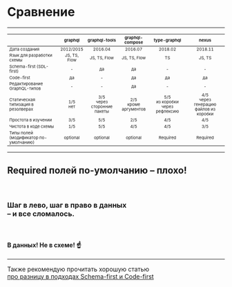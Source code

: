 # Сравнение

-----

<table style="zoom: 0.6;">
<thead>
<tr>
<th></th>
<th align="center">graphql</th>
<th align="center">graphql-tools</th>
<th align="center">graphql-compose</th>
<th align="center">type-graphql</th>
<th align="center">nexus</th>
</tr>
</thead>
<tbody><tr>
<td>Дата создания</td>
<td align="center">2012/2015</td>
<td align="center">2016.04</td>
<td align="center">2016.07</td>
<td align="center">2018.02</td>
<td align="center">2018.11</td>
</tr>
<tr>
<td>Язык для разработки схемы</td>
<td align="center">JS, TS, Flow</td>
<td align="center">JS, TS, Flow</td>
<td align="center">JS, TS, Flow</td>
<td align="center">TS</td>
<td align="center">JS, TS</td>
</tr>
<tr>
<td>Schema-first (SDL-first)</td>
<td align="center">-</td>
<td align="center">да</td>
<td align="center">да</td>
<td align="center">-</td>
<td align="center">-</td>
</tr>
<tr>
<td>Code-first</td>
<td align="center">да</td>
<td align="center">-</td>
<td align="center">да</td>
<td align="center">да</td>
<td align="center">да</td>
</tr>
<tr>
<td>Редактирование GraphQL-типов</td>
<td align="center">-</td>
<td align="center">-</td>
<td align="center">да</td>
<td align="center">-</td>
<td align="center">-</td>
</tr>
<tr>
<td>Статическая типизация в резолверах</td>
<td align="center">1/5<br/>нет</td>
<td align="center">3/5<br/>через сторонние пакеты</td>
<td align="center">2/5<br/>кроме аргументов</td>
<td align="center">5/5<br/>из коробки через рефлексию</td>
<td align="center">4/5<br/>через генерацию файлов из коробки</td>
</tr>
<tr>
<td>Простота в изучении</td>
<td align="center">3/5</td>
<td align="center">5/5</td>
<td align="center">2/5</td>
<td align="center">4/5</td>
<td align="center">4/5</td>
</tr>
<tr>
<td>Чистота в коде схемы</td>
<td align="center">1/5</td>
<td align="center">5/5</td>
<td align="center">4/5</td>
<td align="center">4/5</td>
<td align="center">3/5</td>
</tr>
<tr>
<td>Типы полей (модификатор по-умолчанию)</td>
<td align="center">optional</td>
<td align="center">optional</td>
<td align="center">optional</td>
<td align="center">Required</td>
<td align="center">Required</td>
</tr>
</tbody></table>

-----

## Required полей по-умолчанию – плохо!

<br/>

### Шаг в лево, шаг в право в данных<br/> – и все сломалось. <!-- .element: class="fragment" -->

<br/>

#### В данных! Не в схеме! ☝️ <!-- .element: class="fragment" -->

-----

Также рекомендую прочитать хорошую статью <br/>[про разницу в подходах Schema-first и Code-first](https://www.prisma.io/blog/the-problems-of-schema-first-graphql-development-x1mn4cb0tyl3)